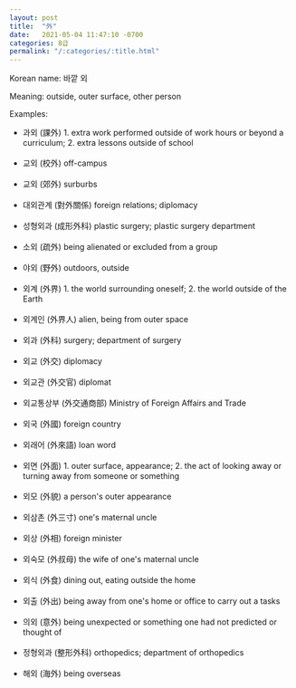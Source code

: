 ```yaml
---
layout: post
title:  "外"
date:   2021-05-04 11:47:10 -0700
categories: 8급
permalink: "/:categories/:title.html"
---
```


Korean name: 바깥 외

Meaning: outside, outer surface, other person

Examples:
* 과외 (課外) 1. extra work performed outside of work hours or beyond a curriculum; 2. extra lessons outside of school <br><br>
* 교외 (校外) off-campus <br><br>
* 교외 (郊外) surburbs <br><br>
* 대외관계 (對外關係) foreign relations; diplomacy <br><br>
* 성형외과 (成形外科) plastic surgery; plastic surgery department <br><br>
* 소외 (疏外) being alienated or excluded from a group <br><br>
* 야외 (野外) outdoors, outside <br><br>
* 외계 (外界) 1. the world surrounding oneself; 2. the world outside of the Earth <br><br>
* 외계인 (外界人) alien, being from outer space <br><br>
* 외과 (外科) surgery; department of surgery <br><br>
* 외교 (外交) diplomacy <br><br>
* 외교관 (外交官) diplomat <br><br>
* 외교통상부 (外交通商部) Ministry of Foreign Affairs and Trade <br><br>
* 외국 (外國) foreign country <br><br>
* 외래어 (外來語) loan word <br><br>
* 외면 (外面) 1. outer surface, appearance; 2. the act of looking away or turning away from someone or something <br><br>
* 외모 (外貌) a person's outer appearance <br><br>
* 외삼촌 (外三寸) one's maternal uncle <br><br>
* 외상 (外相) foreign minister <br><br>
* 외숙모 (外叔母) the wife of one's maternal uncle <br><br>
* 외식 (外食) dining out, eating outside the home <br><br>
* 외출 (外出) being away from one's home or office to carry out a tasks <br><br>
* 의외 (意外) being unexpected or something one had not predicted or thought of <br><br>
* 정형외과 (整形外科) orthopedics; department of orthopedics <br><br>
* 해외 (海外) being overseas <br><br>